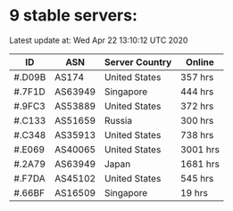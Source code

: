 # 9 stable servers:

Latest update at: Wed Apr 22 13:10:12 UTC 2020

| ID | ASN | Server Country | Online |
| -- | --- | -------------- | ------ |
| #.D09B | AS174 | United States | 357 hrs |
| #.7F1D | AS63949 | Singapore | 444 hrs |
| #.9FC3 | AS53889 | United States | 372 hrs |
| #.C133 | AS51659 | Russia | 300 hrs |
| #.C348 | AS35913 | United States | 738 hrs |
| #.E069 | AS40065 | United States | 3001 hrs |
| #.2A79 | AS63949 | Japan | 1681 hrs |
| #.F7DA | AS45102 | United States | 545 hrs |
| #.66BF | AS16509 | Singapore | 19 hrs |

